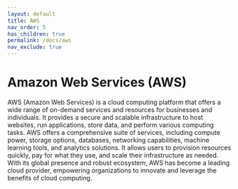 ```yaml
---
layout: default
title: AWS
nav_order: 5
has_children: true
permalink: /docs/aws
nav_exclude: true
---
```


# Amazon Web Services (AWS)
AWS (Amazon Web Services) is a cloud computing platform that offers a wide range of on-demand services and resources for businesses and individuals. It provides a secure and scalable infrastructure to host websites, run applications, store data, and perform various computing tasks. AWS offers a comprehensive suite of services, including compute power, storage options, databases, networking capabilities, machine learning tools, and analytics solutions. It allows users to provision resources quickly, pay for what they use, and scale their infrastructure as needed. With its global presence and robust ecosystem, AWS has become a leading cloud provider, empowering organizations to innovate and leverage the benefits of cloud computing.